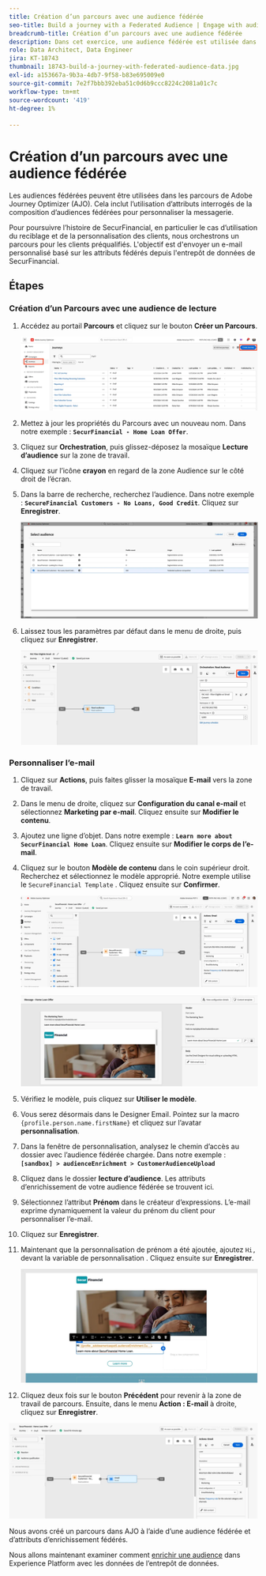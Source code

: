 ```yaml
---
title: Création d’un parcours avec une audience fédérée
seo-title: Build a journey with a Federated Audience | Engage with audiences directly from your data warehouse using Federated Audience Composition
breadcrumb-title: Création d’un parcours avec une audience fédérée
description: Dans cet exercice, une audience fédérée est utilisée dans un parcours Journey Optimizer.
role: Data Architect, Data Engineer
jira: KT-18743
thumbnail: 18743-build-a-journey-with-federated-audience-data.jpg
exl-id: a153667a-9b3a-4db7-9f58-b83e695009e0
source-git-commit: 7e2f7bbb392eba51c0d6b9ccc8224c2081a01c7c
workflow-type: tm+mt
source-wordcount: '419'
ht-degree: 1%

---
```


# Création d’un parcours avec une audience fédérée

Les audiences fédérées peuvent être utilisées dans les parcours de Adobe Journey Optimizer (AJO). Cela inclut l’utilisation d’attributs interrogés de la composition d’audiences fédérées pour personnaliser la messagerie.

Pour poursuivre l’histoire de SecurFinancial, en particulier le cas d’utilisation du reciblage et de la personnalisation des clients, nous orchestrons un parcours pour les clients préqualifiés. L&#39;objectif est d&#39;envoyer un e-mail personnalisé basé sur les attributs fédérés depuis l&#39;entrepôt de données de SecurFinancial.

## Étapes

### Création d’un Parcours avec une audience de lecture

1. Accédez au portail **Parcours** et cliquez sur le bouton **Créer un Parcours**.

   ![create-a-parcours ](assets/create-journey.png)

2. Mettez à jour les propriétés du Parcours avec un nouveau nom. Dans notre exemple : **`SecurFinancial - Home Loan Offer`**.

3. Cliquez sur **Orchestration**, puis glissez-déposez la mosaïque **Lecture d’audience** sur la zone de travail.

4. Cliquez sur l’icône **crayon** en regard de la zone Audience sur le côté droit de l’écran.

5. Dans la barre de recherche, recherchez l’audience. Dans notre exemple : **`SecureFinancial Customers - No Loans, Good Credit`**. Cliquez sur **Enregistrer**.

   ![create-a-parcours ](assets/select-audience.png)

6. Laissez tous les paramètres par défaut dans le menu de droite, puis cliquez sur **Enregistrer**.

   ![save-audience-settings](assets/save-audience-settings.png)

### Personnaliser l’e-mail

1. Cliquez sur **Actions**, puis faites glisser la mosaïque **E-mail** vers la zone de travail.

2. Dans le menu de droite, cliquez sur **Configuration du canal e-mail** et sélectionnez **Marketing par e-mail**. Cliquez ensuite sur **Modifier le contenu**.

3. Ajoutez une ligne d’objet. Dans notre exemple : **`Learn more about SecurFinancial Home Loan`**. Cliquez ensuite sur **Modifier le corps de l’e-mail**.

4. Cliquez sur le bouton **Modèle de contenu** dans le coin supérieur droit. Recherchez et sélectionnez le modèle approprié. Notre exemple utilise le `SecureFinancial Template` . Cliquez ensuite sur **Confirmer**.

   ![parcours-email-config](assets/journey-email-config.png)

   ![parcours-confirmation-e-mail](assets/journey-email-confirm.png)

5. Vérifiez le modèle, puis cliquez sur **Utiliser le modèle**.

6. Vous serez désormais dans le Designer Email. Pointez sur la macro `{profile.person.name.firstName}` et cliquez sur l’avatar **personnalisation**.

7. Dans la fenêtre de personnalisation, analysez le chemin d’accès au dossier avec l’audience fédérée chargée. Dans notre exemple : **`[sandbox] > audienceEnrichment > CustomerAudienceUpload`**

8. Cliquez dans le dossier **lecture d’audience**. Les attributs d’enrichissement de votre audience fédérée se trouvent ici.

9. Sélectionnez l’attribut **Prénom** dans le créateur d’expressions. L’e-mail exprime dynamiquement la valeur du prénom du client pour personnaliser l’e-mail.

10. Cliquez sur **Enregistrer**.

11. Maintenant que la personnalisation de prénom a été ajoutée, ajoutez `Hi, ` devant la variable de personnalisation . Cliquez ensuite sur **Enregistrer**.

    ![parcours-enregistrement-e-mail](assets/journey-email-save.png)

12. Cliquez deux fois sur le bouton **Précédent** pour revenir à la zone de travail de parcours. Ensuite, dans le menu **Action : E-mail** à droite, cliquez sur **Enregistrer**.

   ![save-final-parcours ](assets/save-final-journey.png)

Nous avons créé un parcours dans AJO à l’aide d’une audience fédérée et d’attributs d’enrichissement fédérés.

Nous allons maintenant examiner comment [enrichir une audience](federated-audience-composition.md) dans Experience Platform avec les données de l’entrepôt de données.
